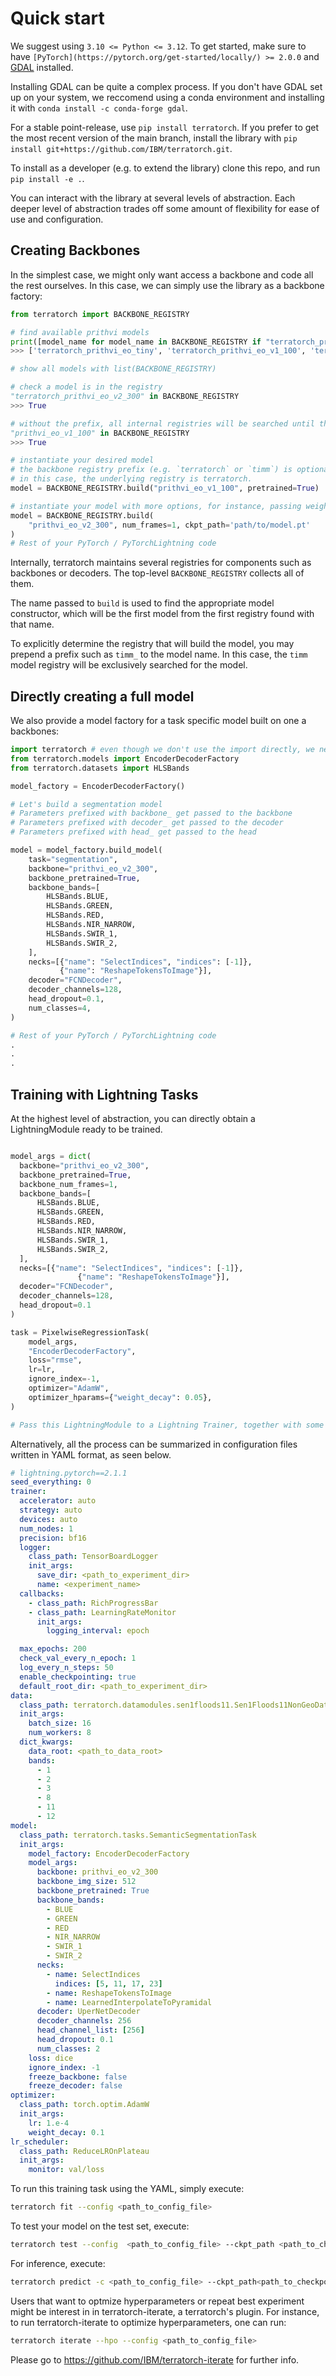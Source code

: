 # Quick start
We suggest using `3.10 <= Python <= 3.12`.
To get started, make sure to have `[PyTorch](https://pytorch.org/get-started/locally/) >= 2.0.0` and [GDAL](https://gdal.org/index.html) installed.

Installing GDAL can be quite a complex process. If you don't have GDAL set up on your system, we reccomend using a conda environment and installing it with `conda install -c conda-forge gdal`.

For a stable point-release, use `pip install terratorch`.
If you prefer to get the most recent version of the main branch, install the library with `pip install git+https://github.com/IBM/terratorch.git`.

To install as a developer (e.g. to extend the library) clone this repo, and run `pip install -e .`.

You can interact with the library at several levels of abstraction. Each deeper level of abstraction trades off some amount of flexibility for ease of use and configuration.

## Creating Backbones

In the simplest case, we might only want access a backbone and code all the rest ourselves. In this case, we can simply use the library as a backbone factory:

```python title="Instantiating a prithvi backbone"
from terratorch import BACKBONE_REGISTRY

# find available prithvi models
print([model_name for model_name in BACKBONE_REGISTRY if "terratorch_prithvi" in model_name])
>>> ['terratorch_prithvi_eo_tiny', 'terratorch_prithvi_eo_v1_100', 'terratorch_prithvi_eo_v2_300', 'terratorch_prithvi_eo_v2_600', 'terratorch_prithvi_eo_v2_300_tl', 'terratorch_prithvi_eo_v2_600_tl']

# show all models with list(BACKBONE_REGISTRY)

# check a model is in the registry
"terratorch_prithvi_eo_v2_300" in BACKBONE_REGISTRY
>>> True

# without the prefix, all internal registries will be searched until the first match is found
"prithvi_eo_v1_100" in BACKBONE_REGISTRY
>>> True

# instantiate your desired model
# the backbone registry prefix (e.g. `terratorch` or `timm`) is optional
# in this case, the underlying registry is terratorch.
model = BACKBONE_REGISTRY.build("prithvi_eo_v1_100", pretrained=True)

# instantiate your model with more options, for instance, passing weights from your own file
model = BACKBONE_REGISTRY.build(
    "prithvi_eo_v2_300", num_frames=1, ckpt_path='path/to/model.pt'
)
# Rest of your PyTorch / PyTorchLightning code

```

Internally, terratorch maintains several registries for components such as backbones or decoders. The top-level `BACKBONE_REGISTRY` collects all of them.

The name passed to `build` is used to find the appropriate model constructor, which will be the first model from the first registry found with that name.

To explicitly determine the registry that will build the model, you may prepend a prefix such as `timm_` to the model name. In this case, the `timm` model registry will be exclusively searched for the model.

## Directly creating a full model

We also provide a model factory for a task specific model built on one a backbones:

```python title="Building a full model, with task specific decoder"
import terratorch # even though we don't use the import directly, we need it so that the models are available in the timm registry
from terratorch.models import EncoderDecoderFactory
from terratorch.datasets import HLSBands

model_factory = EncoderDecoderFactory()

# Let's build a segmentation model
# Parameters prefixed with backbone_ get passed to the backbone
# Parameters prefixed with decoder_ get passed to the decoder
# Parameters prefixed with head_ get passed to the head

model = model_factory.build_model(
    task="segmentation",
    backbone="prithvi_eo_v2_300",
    backbone_pretrained=True,
    backbone_bands=[
        HLSBands.BLUE,
        HLSBands.GREEN,
        HLSBands.RED,
        HLSBands.NIR_NARROW,
        HLSBands.SWIR_1,
        HLSBands.SWIR_2,
    ],
    necks=[{"name": "SelectIndices", "indices": [-1]},
           {"name": "ReshapeTokensToImage"}],
    decoder="FCNDecoder",
    decoder_channels=128,
    head_dropout=0.1,
    num_classes=4,
)

# Rest of your PyTorch / PyTorchLightning code
.
.
.

```

## Training with Lightning Tasks

At the highest level of abstraction, you can directly obtain a LightningModule ready to be trained.

```python title="Building a full Pixel-Wise Regression task"

model_args = dict(
  backbone="prithvi_eo_v2_300",
  backbone_pretrained=True,
  backbone_num_frames=1,
  backbone_bands=[
      HLSBands.BLUE,
      HLSBands.GREEN,
      HLSBands.RED,
      HLSBands.NIR_NARROW,
      HLSBands.SWIR_1,
      HLSBands.SWIR_2,
  ],
  necks=[{"name": "SelectIndices", "indices": [-1]},
               {"name": "ReshapeTokensToImage"}],
  decoder="FCNDecoder",
  decoder_channels=128,
  head_dropout=0.1
)

task = PixelwiseRegressionTask(
    model_args,
    "EncoderDecoderFactory",
    loss="rmse",
    lr=lr,
    ignore_index=-1,
    optimizer="AdamW",
    optimizer_hparams={"weight_decay": 0.05},
)

# Pass this LightningModule to a Lightning Trainer, together with some LightningDataModule
```
Alternatively, all the process can be summarized in configuration files written in YAML format, as seen below.
```yaml title="Configuration file for a Semantic Segmentation Task"
# lightning.pytorch==2.1.1
seed_everything: 0
trainer:
  accelerator: auto
  strategy: auto
  devices: auto
  num_nodes: 1
  precision: bf16
  logger:
    class_path: TensorBoardLogger
    init_args:
      save_dir: <path_to_experiment_dir>
      name: <experiment_name>
  callbacks:
    - class_path: RichProgressBar
    - class_path: LearningRateMonitor
      init_args:
        logging_interval: epoch

  max_epochs: 200
  check_val_every_n_epoch: 1
  log_every_n_steps: 50
  enable_checkpointing: true
  default_root_dir: <path_to_experiment_dir>
data:
  class_path: terratorch.datamodules.sen1floods11.Sen1Floods11NonGeoDataModule
  init_args:
    batch_size: 16
    num_workers: 8
  dict_kwargs:
    data_root: <path_to_data_root>
    bands:
      - 1
      - 2
      - 3
      - 8
      - 11
      - 12
model:
  class_path: terratorch.tasks.SemanticSegmentationTask
  init_args:
    model_factory: EncoderDecoderFactory
    model_args:
      backbone: prithvi_eo_v2_300
      backbone_img_size: 512
      backbone_pretrained: True
      backbone_bands:
        - BLUE
        - GREEN
        - RED
        - NIR_NARROW
        - SWIR_1
        - SWIR_2
      necks:
        - name: SelectIndices
          indices: [5, 11, 17, 23]
        - name: ReshapeTokensToImage
        - name: LearnedInterpolateToPyramidal
      decoder: UperNetDecoder
      decoder_channels: 256
      head_channel_list: [256]
      head_dropout: 0.1
      num_classes: 2
    loss: dice
    ignore_index: -1
    freeze_backbone: false
    freeze_decoder: false    
optimizer:
  class_path: torch.optim.AdamW
  init_args:
    lr: 1.e-4
    weight_decay: 0.1
lr_scheduler:
  class_path: ReduceLROnPlateau
  init_args:
    monitor: val/loss

```

To run this training task using the YAML, simply execute:
```sh
terratorch fit --config <path_to_config_file>
```

To test your model on the test set, execute:
```sh
terratorch test --config  <path_to_config_file> --ckpt_path <path_to_checkpoint_file>
```

For inference, execute:
```sh
terratorch predict -c <path_to_config_file> --ckpt_path<path_to_checkpoint> --predict_output_dir <path_to_output_dir> --data.init_args.predict_data_root <path_to_input_dir> --data.init_args.predict_dataset_bands <all bands in the predicted dataset, e.g. [BLUE,GREEN,RED,NIR_NARROW,SWIR_1,SWIR_2,0]>
```

Users that want to optmize hyperparameters or repeat best experiment might be interest in in terratorch-iterate, a terratorch's plugin. For instance, to run terratorch-iterate to optimize hyperparameters, one can run: 
```sh
terratorch iterate --hpo --config <path_to_config_file> 
```
Please go to https://github.com/IBM/terratorch-iterate for further info.